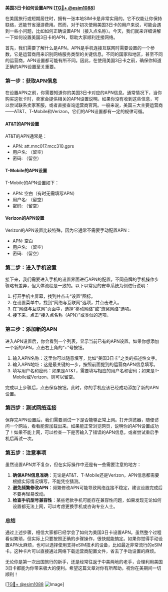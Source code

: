 **美国3日卡如何设置APN [[TG💪+ @esim1088](https://t.me/s/esim1088)]**

在美国旅行或短期居住时，拥有一张本地SIM卡是非常实用的。它不仅能让你保持联络，还能节省漫游费用。然而，对于初次使用美国3日卡的用户来说，可能会遇到一些小问题，比如如何正确设置APN（接入点名称）。今天，我们就来详细讲解一下如何设置美国3日卡的APN，帮助大家顺利连接网络。

首先，我们需要了解什么是APN。APN是手机连接互联网时需要设置的一个参数，它是运营商用来识别网络服务类型的关键信息。不同的国家和地区，甚至不同的运营商，APN设置都可能有所不同。因此，在使用美国3日卡之前，确保你知道正确的APN设置至关重要。

### **第一步：获取APN信息**

在设置APN之前，你需要知道你的美国3日卡对应的APN信息。通常情况下，当你购买这张卡时，卖家会提供相关的APN设置说明。如果你没有收到这些信息，可以尝试联系卖家客服，或者直接查询运营商官网。一般来说，美国三大主要运营商——AT&T、T-Mobile和Verizon，它们的APN设置都有一定的规律可循。

#### **AT&T的APN设置**
AT&T的APN通常是：
- APN: att.mnc017.mcc310.gprs
- 用户名: （留空）
- 密码: （留空）

#### **T-Mobile的APN设置**
T-Mobile的APN设置如下：
- APN: 空白（有时无需填写APN）
- 用户名: （留空）
- 密码: （留空）

#### **Verizon的APN设置**
Verizon的APN设置比较特殊，因为它通常不需要手动配置APN：
- APN: 空白
- 用户名: （留空）
- 密码: （留空）

### **第二步：进入手机设置**

接下来，我们需要进入手机的设置界面进行APN的配置。不同品牌的手机操作步骤略有差异，但大体流程是一致的。以下以常见的安卓系统为例进行说明：

1. 打开手机主屏幕，找到并点击“设置”图标。
2. 在设置菜单中，找到“网络与互联网”选项，并点击进入。
3. 在“网络与互联网”页面中，选择“移动网络”或“蜂窝网络”选项。
4. 接下来，点击“接入点名称（APN）”或类似的选项。

### **第三步：添加新的APN**

进入APN设置后，你会看到一个列表，显示当前已有的APN设置。如果你想添加一个新的APN，点击右上角的“+”号按钮。

1. 输入APN名称：这里你可以随意填写，比如“美国3日卡”之类的描述性文字。
2. 输入APN地址：这是最关键的一步，按照前面提到的运营商APN信息填写。
3. 填写用户名和密码：如果是AT&T，需要填写相应的用户名和密码；如果是T-Mobile或Verizon，则可以留空。

完成以上步骤后，点击保存按钮。此时，你的手机应该已经成功添加了新的APN设置。

### **第四步：测试网络连接**

保存完APN设置后，我们需要测试一下是否能够正常上网。打开浏览器，随便访问一个网站，看看能否加载出来。如果能正常浏览网页，说明你的APN设置成功了！如果不能上网，可以检查一下是否输入了错误的APN信息，或者尝试重启手机后再试一次。

### **第五步：注意事项**

虽然设置APN并不复杂，但在实际操作中还是有一些需要注意的地方：

1. **确保APN信息准确**：无论是AT&T、T-Mobile还是Verizon，APN信息都需要根据实际情况填写，不能凭空猜测。
2. **避免频繁修改APN**：频繁修改APN可能导致网络连接不稳定，建议设置完成后不要再轻易改动。
3. **检查手机型号兼容性**：某些老款手机可能存在兼容性问题，如果发现无论如何设置都无法上网，可以考虑更换手机或咨询专业人士。

### **总结**

通过上述步骤，相信大家都已经学会了如何为美国3日卡设置APN。虽然整个过程看似繁琐，但实际上只要按照正确的步骤操作，很快就能搞定。如果你觉得手动设置APN太麻烦，也可以选择使用支持eSIM技术的设备，比如最近非常流行的eSIM卡。这种卡片可以直接通过网络下载运营商配置文件，省去了手动设置的麻烦。

无论你是第一次出国旅行的新手，还是经常往返于中美两地的老手，合理利用美国3日卡都能为你带来极大的便利。希望这篇文章对你有所帮助，祝你在美期间一切顺利！

[[TG💪+ @esim1088](https://t.me/s/esim1088) ![Image](https://i.postimg.cc/4NQfJmqS/Snipaste-2025-05-13-00-14-12.png)]